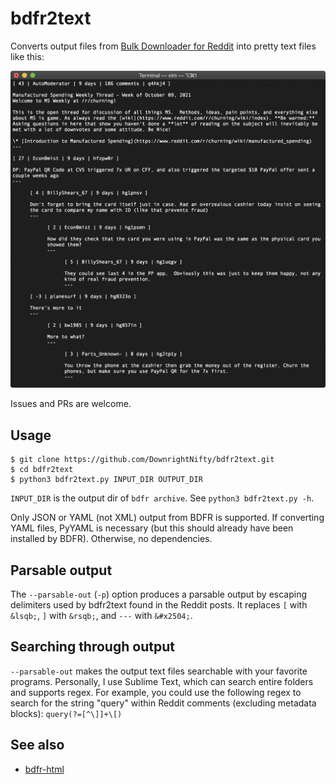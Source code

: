 # bdfr2text
Converts output files from [Bulk Downloader for Reddit](https://github.com/aliparlakci/bulk-downloader-for-reddit) into pretty text files like this:

![](demo.png)

Issues and PRs are welcome.

## Usage
```
$ git clone https://github.com/DownrightNifty/bdfr2text.git
$ cd bdfr2text
$ python3 bdfr2text.py INPUT_DIR OUTPUT_DIR
```
`INPUT_DIR` is the output dir of `bdfr archive`. See `python3 bdfr2text.py -h`.

Only JSON or YAML (not XML) output from BDFR is supported. If converting YAML files, PyYAML is necessary (but this should already have been installed by BDFR). Otherwise, no dependencies.

## Parsable output
The `--parsable-out` (`-p`) option produces a parsable output by escaping delimiters used by bdfr2text found in the Reddit posts. It replaces `[` with `&lsqb;`, `]` with `&rsqb;`, and `---` with `&#x2504;`.

## Searching through output
`--parsable-out` makes the output text files searchable with your favorite programs. Personally, I use Sublime Text, which can search entire folders and supports regex. For example, you could use the following regex to search for the string "query" within Reddit comments (excluding metadata blocks): `query(?=[^\]]+\[)`

## See also
* [bdfr-html](https://github.com/BlipRanger/bdfr-html)
